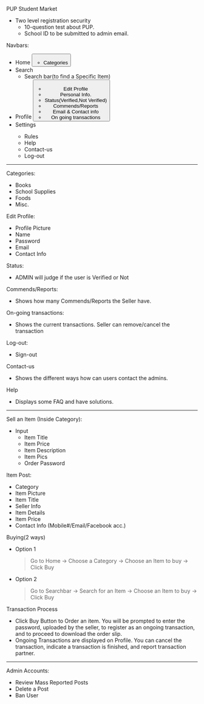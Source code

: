 PUP Student Market 

* Two level registration security
  - 10-question test about PUP.
  - School ID to be submitted to admin email.

Navbars:
* Home <button>
  - Categories 
* Search
  - Search bar(to find a Specific Item)
* Profile <button>
  - Edit Profile
  - Personal Info.
  - Status(Verified,Not Verified)
  - Commends/Reports
  - Email & Contact info
  - On going transactions
* Settings <dropdown>
  - Rules
  - Help
  - Contact-us
  - Log-out
------------------------------------------

Categories:
 - Books
 - School Supplies
 - Foods
 - Misc.

Edit Profile:
 - Profile Picture
 - Name
 - Password
 - Email
 - Contact Info

Status:
 - ADMIN will judge if the user is Verified or Not

Commends/Reports:
 - Shows how many Commends/Reports the Seller have.

On-going transactions:
 - Shows the current transactions. Seller can remove/cancel the transaction

Log-out:
 - Sign-out

Contact-us
 - Shows the different ways how can users contact the admins.

Help
 - Displays some FAQ and have solutions. 
------------------------------------------

Sell an Item (Inside Category):
 * Input
   - Item Title
   - Item Price
   - Item Description
   - Item Pics
   - Order Password

Item Post:
 - Category
 - Item Picture
 - Item Title
 - Seller Info
 - Item Details
 - Item Price
 - Contact Info (Mobile#/Email/Facebook acc.)

Buying(2 ways)
 * Option 1
   > Go to Home -> Choose a Category -> Choose an Item to buy -> Click Buy
 * Option 2
   > Go to Searchbar -> Search for an Item -> Choose an Item to buy -> Click Buy

Transaction Process
 * Click Buy Button to Order an item. You will be prompted to enter the password, uploaded by the seller, to register as an
   ongoing transaction, and to proceed to download the order slip.
 * Ongoing Transactions are displayed on Profile. You can cancel the transaction, indicate a transaction is finished, and report
   transaction partner.
------------------------------------------

Admin Accounts:
 * Review Mass Reported Posts 
 * Delete a Post
 * Ban User

